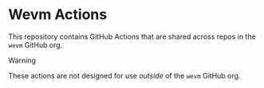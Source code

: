 # Wevm Actions

This repository contains GitHub Actions that are shared across repos in the `wevm` GitHub org.

> [!WARNING]  
> These actions are not designed for use _outside_ of the `wevm` GitHub org.

